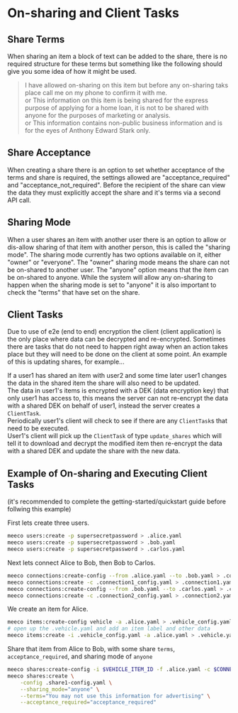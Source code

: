 # On-sharing and Client Tasks

## Share Terms

When sharing an item a block of text can be added to the share, there is no required structure for these terms but something like the following should give you some idea of how it might be used.

> I have allowed on-sharing on this item but before any on-sharing taks place call me on my phone to confirm it with me.  
or
> This information on this item is being shared for the express purpose of applying for a home loan, it is not to be shared with anyone for the purposes of marketing or analysis.  
or
> This information contains non-public business information and is for the eyes of Anthony Edward Stark only.

## Share Acceptance

When creating a share there is an option to set whether acceptance of the terms and share is required, the settings allowed are "acceptance_required" and  "acceptance_not_required". Before the recipient of the share can view the data they must explicitly accept the share and it's terms via a second API call.

## Sharing Mode

When a user shares an item with another user there is an option to allow or dis-allow sharing of that item with another person, this is called the "sharing mode". The sharing mode currently has two options available on it, either "owner" or "everyone". The "owner" sharing mode means the share can not be on-shared to another user. The "anyone" option means that the item can be on-shared to anyone. While the system will allow any on-sharing to happen when the sharing mode is set to "anyone" it is also important to check the "terms" that have set on the share.

## Client Tasks

Due to use of e2e (end to end) encryption the client (client application) is the only place where data can be decrypted and re-encrypted. Sometimes there are tasks that do not need to happen right away when an action takes place but they will need to be done on the client at some point. An example of this is updating shares, for example...  

If a user1 has shared an item with user2 and some time later user1 changes the data in the shared item the share will also need to be updated.  
The data in user1's items is encrypted with a DEK (data encryption key) that only user1 has access to, this means the server can not re-encrypt the data with a shared DEK on behalf of user1, instead the server creates a `ClientTask`.  
Periodically user1's client will check to see if there are any `ClientTask`s that need to be executed.  
User1's client will pick up the `ClientTask` of type `update_shares` which will tell it to download and decrypt the modified item then re-encrypt the data with a shared DEK and update the share with the new data.

## Example of On-sharing and Executing Client Tasks

(it's recommended to complete the getting-started/quickstart guide before follwing this example)

First lets create three users.

```bash
meeco users:create -p supersecretpassword > .alice.yaml
meeco users:create -p supersecretpassword > .bob.yaml
meeco users:create -p supersecretpassword > .carlos.yaml
```

Next lets connect Alice to Bob, then Bob to Carlos.

```bash
meeco connections:create-config --from .alice.yaml --to .bob.yaml > .connection1_config.yaml
meeco connections:create -c .connection1_config.yaml > .connection1.yaml
meeco connections:create-config --from .bob.yaml --to .carlos.yaml > .connection2_config.yaml
meeco connections:create -c .connection2_config.yaml > .connection2.yaml
```

We create an item for Alice.

```bash
meeco items:create-config vehicle -a .alice.yaml > .vehicle_config.yaml
# open up the .vehicle.yaml and add an item label and other data
meeco items:create -i .vehicle_config.yaml -a .alice.yaml > .vehicle.yaml
```

Share that item from Alice to Bob, with some share `terms`, `acceptance_required`, and sharing mode of `anyone`

```bash
meeco shares:create-config -i $VEHICLE_ITEM_ID -f .alice.yaml -c $CONNECTION_1_FROM_USER_ID > .share1-config.yaml
meeco shares:create \
    -config .share1-config.yaml \
    --sharing_mode="anyone" \
    --terms="You may not use this information for advertising" \
    --acceptance_required="acceptance_required"
```
